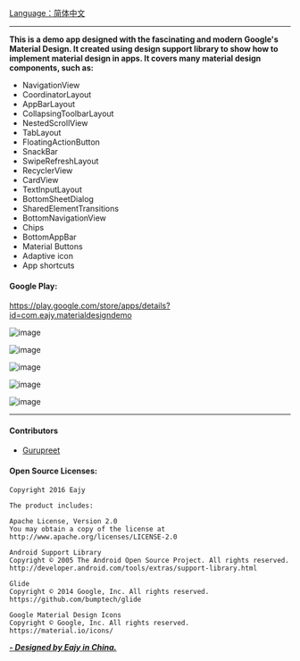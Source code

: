 [Language：简体中文](https://github.com/Eajy/MaterialDesignDemo/blob/master/README_CN.md)  
  
---  

**This is a demo app designed with the fascinating and modern Google's Material Design.
It created using design support library to show how to implement material design in apps.
It covers many material design components, such as:**  
- NavigationView  
- CoordinatorLayout  
- AppBarLayout  
- CollapsingToolbarLayout  
- NestedScrollView  
- TabLayout  
- FloatingActionButton  
- SnackBar  
- SwipeRefreshLayout  
- RecyclerView  
- CardView  
- TextInputLayout  
- BottomSheetDialog  
- SharedElementTransitions  
- BottomNavigationView  
- Chips  
- BottomAppBar  
- Material Buttons  
- Adaptive icon  
- App shortcuts  

#### Google Play:  
https://play.google.com/store/apps/details?id=com.eajy.materialdesigndemo  
  
![image](https://github.com/Eajy/MaterialDesignDemo/blob/master/pictures/1.png)

![image](https://github.com/Eajy/MaterialDesignDemo/blob/master/pictures/2.png)

![image](https://github.com/Eajy/MaterialDesignDemo/blob/master/pictures/3.png)

![image](https://github.com/Eajy/MaterialDesignDemo/blob/master/pictures/pad_1.png)

![image](https://github.com/Eajy/MaterialDesignDemo/blob/master/pictures/pad_2.png)
  
---  

#### Contributors  
- [Gurupreet](https://github.com/Gurupreet)  

#### Open Source Licenses:  
    Copyright 2016 Eajy  
      
    The product includes:  
      
    Apache License, Version 2.0  
    You may obtain a copy of the license at  
    http://www.apache.org/licenses/LICENSE-2.0  
      
    Android Support Library  
    Copyright © 2005 The Android Open Source Project. All rights reserved. 
    http://developer.android.com/tools/extras/support-library.html  
      
    Glide  
    Copyright © 2014 Google, Inc. All rights reserved.  
    https://github.com/bumptech/glide  
      
    Google Material Design Icons  
    Copyright © Google, Inc. All rights reserved.  
    https://material.io/icons/
  
[_**- Designed by Eajy in China.**_](https://sites.google.com/view/eajy)